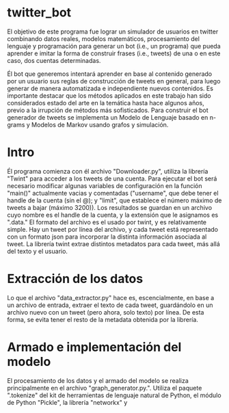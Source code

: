 # twitter_bot

El objetivo de este programa fue lograr un simulador de usuarios en twitter combinando datos reales, modelos matemáticos, procesamiento del lenguaje y programación para generar un bot (i.e., un programa) que pueda aprender e imitar la forma de construir frases (i.e., tweets) de una o en este caso, dos cuentas determinadas.

Él bot que generemos intentará aprender en base al contenido generado por un usuario sus reglas de construcción de tweets en general, para luego generar de manera automatizada e independiente nuevos contenidos. Es importante destacar que los métodos aplicados en este trabajo han sido considerados estado del arte en la temática hasta hace algunos años, previo a la irrupción de métodos más sofisticados. Para construir el bot generador de tweets se implementa un Modelo de Lenguaje basado en n-grams y Modelos de Markov usando grafos y simulación.

# Intro
Él programa comienza con él archivo "Downloader.py", utiliza la librería "Twint" para acceder a los tweets de una cuenta. Para ejecutar el bot será necesario modificar algunas variables de configuración en la función "main()" actualmente vacias y comentadas ("username", que debe tener el handle de la cuenta (sin el @); y "limit", que establece el número máximo de tweets a bajar (máximo 3200)).
Los resultados se guardan en un archivo cuyo nombre es el handle de la cuenta, y la extensión que le asignamos es ".data."
El formato del archivo es el usado por twint, y es relativamente simple. Hay un tweet por línea del archivo, y cada tweet está representado con un formato json para incorporar la distinta información asociada al tweet. 
La librería twint extrae distintos metadatos para cada tweet, más allá del texto y el usuario.

# Extracción de los datos
Lo que el archivo "data_extractor.py" hace es, escencialmente, en base a un archivo de entrada, extraer el texto de cada tweet, guardándolo en un archivo nuevo con un tweet (pero ahora, solo texto) por línea. De esta forma, se evita tener el resto de la metadata obtenida por la librería.

# Armado e implementación del modelo
El procesamiento de los datos y el armado del modelo se realiza principalmente en el archivo "graph_generator.py.". Utiliza el paquete ".tokenize" del kit de herramientas de lenguaje natural de Python, el módulo de Python "Pickle", la librería "networkx" y
